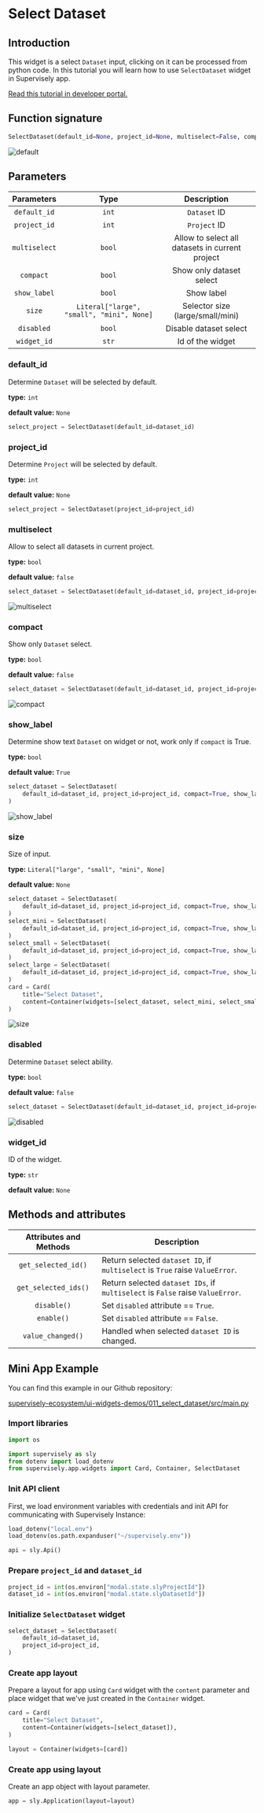 # Select Dataset

## Introduction

This widget is a select `Dataset` input, clicking on it can be processed from python code. In this tutorial you will learn how to use `SelectDataset` widget in Supervisely app.

[Read this tutorial in developer portal.](https://developer.supervise.ly/app-development/apps-with-gui/selectdataset)

## Function signature

```python
SelectDataset(default_id=None, project_id=None, multiselect=False, compact=False, show_label=True, size=None, disabled=False, widget_id=None)
```

![default](https://user-images.githubusercontent.com/120389559/217846091-eb9b97a2-8a11-4e61-b8fe-2387b8a3137c.png)

## Parameters

|  Parameters   |                   Type                    |                   Description                   |
| :-----------: | :---------------------------------------: | :---------------------------------------------: |
| `default_id`  |                   `int`                   |                  `Dataset` ID                   |
| `project_id`  |                   `int`                   |                  `Project` ID                   |
| `multiselect` |                  `bool`                   | Allow to select all datasets in current project |
|   `compact`   |                  `bool`                   |            Show only dataset select             |
| `show_label`  |                  `bool`                   |                   Show label                    |
|    `size`     | `Literal["large", "small", "mini", None]` |        Selector size (large/small/mini)         |
|  `disabled`   |                  `bool`                   |             Disable dataset select              |
|  `widget_id`  |                   `str`                   |                Id of the widget                 |

### default_id

Determine `Dataset` will be selected by default.

**type:** `int`

**default value:** `None`

```python
select_project = SelectDataset(default_id=dataset_id)
```

### project_id

Determine `Project` will be selected by default.

**type:** `int`

**default value:** `None`

```python
select_project = SelectDataset(project_id=project_id)
```

### multiselect

Allow to select all datasets in current project.

**type:** `bool`

**default value:** `false`

```python
select_dataset = SelectDataset(default_id=dataset_id, project_id=project_id, multiselect=True)
```

![multiselect](https://user-images.githubusercontent.com/120389559/218098518-60cce7a0-d9d9-404e-af60-9310993296a8.gif)

### compact

Show only `Dataset` select.

**type:** `bool`

**default value:** `false`

```python
select_dataset = SelectDataset(default_id=dataset_id, project_id=project_id, compact=True)
```

![compact](https://user-images.githubusercontent.com/120389559/217848891-7caf3883-fcb2-48d0-b0bb-4393a159ba6a.png)

### show_label

Determine show text `Dataset` on widget or not, work only if `compact` is True.

**type:** `bool`

**default value:** `True`

```python
select_dataset = SelectDataset(
    default_id=dataset_id, project_id=project_id, compact=True, show_label=False
)
```

![show_label](https://user-images.githubusercontent.com/120389559/217849159-d53c6dbd-520a-410a-b0bc-7e1fbc064f8d.png)

### size

Size of input.

**type:** `Literal["large", "small", "mini", None]`

**default value:** `None`

```python
select_dataset = SelectDataset(
    default_id=dataset_id, project_id=project_id, compact=True, show_label=False
)
select_mini = SelectDataset(
    default_id=dataset_id, project_id=project_id, compact=True, show_label=False, size="mini"
)
select_small = SelectDataset(
    default_id=dataset_id, project_id=project_id, compact=True, show_label=False, size="small"
)
select_large = SelectDataset(
    default_id=dataset_id, project_id=project_id, compact=True, show_label=False, size="large"
)
card = Card(
    title="Select Dataset",
    content=Container(widgets=[select_dataset, select_mini, select_small, select_large]),
)
```

![size](https://user-images.githubusercontent.com/120389559/218713836-2e03438c-2ce3-49be-8a9c-292c617cca14.png)

### disabled

Determine `Dataset` select ability.

**type:** `bool`

**default value:** `false`

```python
select_dataset = SelectDataset(default_id=dataset_id, project_id=project_id, disabled=True)
```

![disabled](https://user-images.githubusercontent.com/120389559/217849459-1944a41a-df7a-4cac-ba77-3519fb67c734.png)

### widget_id

ID of the widget.

**type:** `str`

**default value:** `None`

## Methods and attributes

| Attributes and Methods | Description                                                                    |
| :--------------------: | ------------------------------------------------------------------------------ |
|  `get_selected_id()`   | Return selected `dataset ID`, if `multiselect` is `True` raise `ValueError`.   |
|  `get_selected_ids()`  | Return selected `dataset IDs`, if `multiselect` is `False` raise `ValueError`. |
|      `disable()`       | Set `disabled` attribute == `True`.                                            |
|       `enable()`       | Set `disabled` attribute == `False`.                                           |
|   `value_changed()`    | Handled when selected `dataset ID` is changed.                                 |

## Mini App Example

You can find this example in our Github repository:

[supervisely-ecosystem/ui-widgets-demos/011_select_dataset/src/main.py](https://github.com/supervisely-ecosystem/ui-widgets-demos/blob/master/011_select_dataset/src/main.py)

### Import libraries

```python
import os

import supervisely as sly
from dotenv import load_dotenv
from supervisely.app.widgets import Card, Container, SelectDataset
```

### Init API client

First, we load environment variables with credentials and init API for communicating with Supervisely Instance:

```python
load_dotenv("local.env")
load_dotenv(os.path.expanduser("~/supervisely.env"))

api = sly.Api()
```

### Prepare `project_id` and `dataset_id`

```python
project_id = int(os.environ["modal.state.slyProjectId"])
dataset_id = int(os.environ["modal.state.slyDatasetId"])
```

### Initialize `SelectDataset` widget

```python
select_dataset = SelectDataset(
    default_id=dataset_id,
    project_id=project_id,
)
```

### Create app layout

Prepare a layout for app using `Card` widget with the `content` parameter and place widget that we've just created in the `Container` widget.

```python
card = Card(
    title="Select Dataset",
    content=Container(widgets=[select_dataset]),
)

layout = Container(widgets=[card])
```

### Create app using layout

Create an app object with layout parameter.

```python
app = sly.Application(layout=layout)
```

